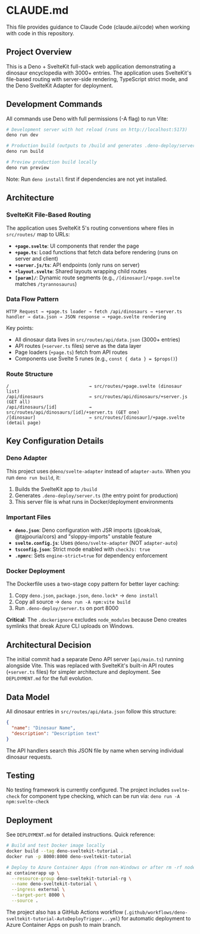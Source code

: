 # CLAUDE.md

This file provides guidance to Claude Code (claude.ai/code) when working with code in this repository.

## Project Overview

This is a Deno + SvelteKit full-stack web application demonstrating a dinosaur encyclopedia with 3000+ entries. The application uses SvelteKit's file-based routing with server-side rendering, TypeScript strict mode, and the Deno SvelteKit Adapter for deployment.

## Development Commands

All commands use Deno with full permissions (-A flag) to run Vite:

```bash
# Development server with hot reload (runs on http://localhost:5173)
deno run dev

# Production build (outputs to /build and generates .deno-deploy/server.ts)
deno run build

# Preview production build locally
deno run preview
```

Note: Run `deno install` first if dependencies are not yet installed.

## Architecture

### SvelteKit File-Based Routing

The application uses SvelteKit 5's routing conventions where files in `src/routes/` map to URLs:

- **`+page.svelte`**: UI components that render the page
- **`+page.ts`**: Load functions that fetch data before rendering (runs on server and client)
- **`+server.js/ts`**: API endpoints (only runs on server)
- **`+layout.svelte`**: Shared layouts wrapping child routes
- **`[param]/`**: Dynamic route segments (e.g., `/[dinosaur]/+page.svelte` matches `/tyrannosaurus`)

### Data Flow Pattern

```
HTTP Request → +page.ts loader → fetch /api/dinosaurs → +server.ts handler → data.json → JSON response → +page.svelte rendering
```

Key points:
- All dinosaur data lives in `src/routes/api/data.json` (3000+ entries)
- API routes (`+server.ts` files) serve as the data layer
- Page loaders (`+page.ts`) fetch from API routes
- Components use Svelte 5 runes (e.g., `const { data } = $props()`)

### Route Structure

```
/                              → src/routes/+page.svelte (dinosaur list)
/api/dinosaurs                 → src/routes/api/dinosaurs/+server.js (GET all)
/api/dinosaurs/[id]            → src/routes/api/dinosaurs/[id]/+server.ts (GET one)
/[dinosaur]                    → src/routes/[dinosaur]/+page.svelte (detail page)
```

## Key Configuration Details

### Deno Adapter

This project uses `@deno/svelte-adapter` instead of `adapter-auto`. When you run `deno run build`, it:
1. Builds the SvelteKit app to `/build`
2. Generates `.deno-deploy/server.ts` (the entry point for production)
3. This server file is what runs in Docker/deployment environments

### Important Files

- **`deno.json`**: Deno configuration with JSR imports (@oak/oak, @tajpouria/cors) and "sloppy-imports" unstable feature
- **`svelte.config.js`**: Uses `@deno/svelte-adapter` (NOT `adapter-auto`)
- **`tsconfig.json`**: Strict mode enabled with `checkJs: true`
- **`.npmrc`**: Sets `engine-strict=true` for dependency enforcement

### Docker Deployment

The Dockerfile uses a two-stage copy pattern for better layer caching:
1. Copy `deno.json`, `package.json`, `deno.lock*` → `deno install`
2. Copy all source → `deno run -A npm:vite build`
3. Run `.deno-deploy/server.ts` on port 8000

**Critical**: The `.dockerignore` excludes `node_modules` because Deno creates symlinks that break Azure CLI uploads on Windows.

## Architectural Decision

The initial commit had a separate Deno API server (`api/main.ts`) running alongside Vite. This was replaced with SvelteKit's built-in API routes (`+server.ts` files) for simpler architecture and deployment. See `DEPLOYMENT.md` for the full evolution.

## Data Model

All dinosaur entries in `src/routes/api/data.json` follow this structure:

```json
{
  "name": "Dinosaur Name",
  "description": "Description text"
}
```

The API handlers search this JSON file by name when serving individual dinosaur requests.

## Testing

No testing framework is currently configured. The project includes `svelte-check` for component type checking, which can be run via: `deno run -A npm:svelte-check`

## Deployment

See `DEPLOYMENT.md` for detailed instructions. Quick reference:

```bash
# Build and test Docker image locally
docker build --tag deno-sveltekit-tutorial .
docker run -p 8000:8000 deno-sveltekit-tutorial

# Deploy to Azure Container Apps (from non-Windows or after rm -rf node_modules)
az containerapp up \
  --resource-group deno-sveltekit-tutorial-rg \
  --name deno-sveltekit-tutorial \
  --ingress external \
  --target-port 8000 \
  --source .
```

The project also has a GitHub Actions workflow (`.github/workflows/deno-sveltekit-tutorial-AutoDeployTrigger...yml`) for automatic deployment to Azure Container Apps on push to main branch.
